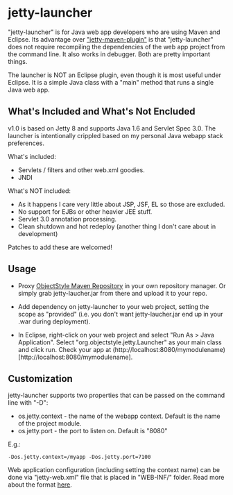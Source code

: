 jetty-launcher
==============

"jetty-launcher" is for Java web app developers who are using Maven and Eclipse. Its advantage over ["jetty-maven-plugin"](http://wiki.eclipse.org/Jetty/Feature/Jetty_Maven_Plugin) is that "jetty-launcher" does not require recompiling the dependencies of the web app project from the command line. It also works in debugger. Both are pretty important things.

The launcher is NOT an Eclipse plugin, even though it is most useful under Eclipse. It is a simple Java class with a "main" method that runs a single Java web app.

What's Included and What's Not Encluded
---------------------------------------

v1.0 is based on Jetty 8 and supports Java 1.6 and Servlet Spec 3.0. The launcher is intentionally crippled based on my personal Java webapp stack preferences. 

What's included:

* Servlets / filters and other web.xml goodies.
* JNDI

What's NOT included:

* As it happens I care very little about JSP, JSF, EL so those are excluded.
* No support for EJBs or other heavier JEE stuff.
* Servlet 3.0 annotation processing.
* Clean shutdown and hot redeploy (another thing I don't care about in development)

Patches to add these are welcomed!

Usage
-----

* Proxy [ObjectStyle Maven Repository](http://maven.objectstyle.org/nexus/content/repositories/releases/) in your own repository manager. Or simply grab jetty-laucher.jar from there and upload it to your repo.

* Add dependency on jetty-launcher to your web project, setting the scope as "provided" (i.e. you don't want jetty-laucher.jar end up in your .war during deployment).

* In Eclipse, right-click on your web project and select "Run As > Java Application". Select "org.objectstyle.jetty.Launcher" as your main class and click run. Check your app at (http://localhost:8080/mymodulename)[http://localhost:8080/mymodulename].

Customization
-------------

jetty-launcher supports two properties that can be passed on the command line with "-D":

* os.jetty.context - the name of the webapp context. Default is the name of the project module.
* os.jetty.port - the port to listen on. Default is "8080"

E.g.:

    -Dos.jetty.context=/myapp -Dos.jetty.port=7100

Web application configuration (including setting the context name) can be done via "jetty-web.xml" file that is placed in "WEB-INF/" folder. Read more about the format [here](http://wiki.eclipse.org/Jetty/Reference/jetty-web.xml).
